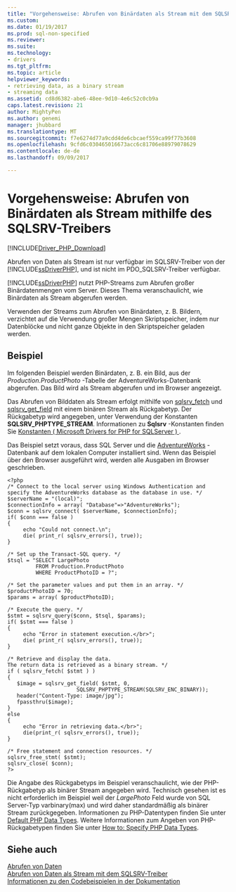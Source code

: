 ```yaml
---
title: "Vorgehensweise: Abrufen von Binärdaten als Stream mit dem SQLSRV-Treiber | Microsoft Docs"
ms.custom: 
ms.date: 01/19/2017
ms.prod: sql-non-specified
ms.reviewer: 
ms.suite: 
ms.technology:
- drivers
ms.tgt_pltfrm: 
ms.topic: article
helpviewer_keywords:
- retrieving data, as a binary stream
- streaming data
ms.assetid: cd8d6382-abe6-48ee-9d10-4e6c52c0cb9a
caps.latest.revision: 21
author: MightyPen
ms.author: genemi
manager: jhubbard
ms.translationtype: MT
ms.sourcegitcommit: f7e6274d77a9cdd4de6cbcaef559ca99f77b3608
ms.openlocfilehash: 9cfd6c030465016673acc6c81706e88979078629
ms.contentlocale: de-de
ms.lasthandoff: 09/09/2017

---
```

# <a name="how-to-retrieve-binary-data-as-a-stream-using-the-sqlsrv-driver"></a>Vorgehensweise: Abrufen von Binärdaten als Stream mithilfe des SQLSRV-Treibers
[!INCLUDE[Driver_PHP_Download](../../includes/driver_php_download.md)]

Abrufen von Daten als Stream ist nur verfügbar im SQLSRV-Treiber von der [!INCLUDE[ssDriverPHP](../../includes/ssdriverphp_md.md)], und ist nicht im PDO_SQLSRV-Treiber verfügbar.  
  
[!INCLUDE[ssDriverPHP](../../includes/ssdriverphp_md.md)] nutzt PHP-Streams zum Abrufen großer Binärdatenmengen vom Server. Dieses Thema veranschaulicht, wie Binärdaten als Stream abgerufen werden.  
  
Verwenden der Streams zum Abrufen von Binärdaten, z. B. Bildern, verzichtet auf die Verwendung großer Mengen Skriptspeicher, indem nur Datenblöcke und nicht ganze Objekte in den Skriptspeicher geladen werden.  
  
## <a name="example"></a>Beispiel  
Im folgenden Beispiel werden Binärdaten, z. B. ein Bild, aus der *Production.ProductPhoto* -Tabelle der AdventureWorks-Datenbank abgerufen. Das Bild wird als Stream abgerufen und im Browser angezeigt.  
  
Das Abrufen von Bilddaten als Stream erfolgt mithilfe von [sqlsrv_fetch](../../connect/php/sqlsrv-fetch.md) und [sqlsrv_get_field](../../connect/php/sqlsrv-get-field.md) mit einem binären Stream als Rückgabetyp. Der Rückgabetyp wird angegeben, unter Verwendung der Konstanten **SQLSRV_PHPTYPE_STREAM**. Informationen zu **Sqlsrv** -Konstanten finden Sie [Konstanten &#40; Microsoft Drivers for PHP for SQLServer &#41; ](../../connect/php/constants-microsoft-drivers-for-php-for-sql-server.md).  
  
Das Beispiel setzt voraus, dass SQL Server und die [AdventureWorks](http://go.microsoft.com/fwlink/?LinkID=67739) -Datenbank auf dem lokalen Computer installiert sind. Wenn das Beispiel über den Browser ausgeführt wird, werden alle Ausgaben im Browser geschrieben.  
  
```  
<?php  
/* Connect to the local server using Windows Authentication and  
specify the AdventureWorks database as the database in use. */  
$serverName = "(local)";  
$connectionInfo = array( "Database"=>"AdventureWorks");  
$conn = sqlsrv_connect( $serverName, $connectionInfo);  
if( $conn === false )  
{  
     echo "Could not connect.\n";  
     die( print_r( sqlsrv_errors(), true));  
}  
  
/* Set up the Transact-SQL query. */  
$tsql = "SELECT LargePhoto   
         FROM Production.ProductPhoto   
         WHERE ProductPhotoID = ?";  
  
/* Set the parameter values and put them in an array. */  
$productPhotoID = 70;  
$params = array( $productPhotoID);  
  
/* Execute the query. */  
$stmt = sqlsrv_query($conn, $tsql, $params);  
if( $stmt === false )  
{  
     echo "Error in statement execution.</br>";  
     die( print_r( sqlsrv_errors(), true));  
}  
  
/* Retrieve and display the data.  
The return data is retrieved as a binary stream. */  
if ( sqlsrv_fetch( $stmt ) )  
{  
   $image = sqlsrv_get_field( $stmt, 0,   
                      SQLSRV_PHPTYPE_STREAM(SQLSRV_ENC_BINARY));  
   header("Content-Type: image/jpg");  
   fpassthru($image);  
}  
else  
{  
     echo "Error in retrieving data.</br>";  
     die(print_r( sqlsrv_errors(), true));  
}  
  
/* Free statement and connection resources. */  
sqlsrv_free_stmt( $stmt);  
sqlsrv_close( $conn);  
?>  
```  
  
Die Angabe des Rückgabetyps im Beispiel veranschaulicht, wie der PHP-Rückgabetyp als binärer Stream angegeben wird. Technisch gesehen ist es nicht erforderlich im Beispiel weil der *LargePhoto* Feld wurde von SQL Server-Typ varbinary(max) und wird daher standardmäßig als binärer Stream zurückgegeben. Informationen zu PHP-Datentypen finden Sie unter [Default PHP Data Types](../../connect/php/default-php-data-types.md). Weitere Informationen zum Angeben von PHP-Rückgabetypen finden Sie unter [How to: Specify PHP Data Types](../../connect/php/how-to-specify-php-data-types.md).  
  
## <a name="see-also"></a>Siehe auch  
[Abrufen von Daten](../../connect/php/retrieving-data.md)  
[Abrufen von Daten als Stream mit dem SQLSRV-Treiber](../../connect/php/retrieving-data-as-a-stream-using-the-sqlsrv-driver.md)  
[Informationen zu den Codebeispielen in der Dokumentation](../../connect/php/about-code-examples-in-the-documentation.md)  
  

